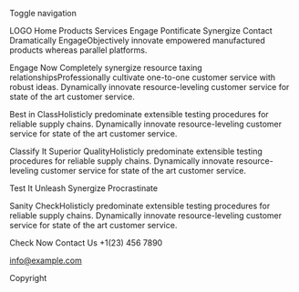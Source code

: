 Toggle navigation

LOGO
Home
Products
Services Engage
Pontificate
Synergize
Contact
Dramatically EngageObjectively innovate empowered manufactured products whereas parallel platforms.

Engage Now
Completely synergize resource taxing relationshipsProfessionally cultivate one-to-one customer service with robust ideas. Dynamically innovate resource-leveling customer service for state of the art customer service.

Best in ClassHolisticly predominate extensible testing procedures for reliable supply chains. Dynamically innovate resource-leveling customer service for state of the art customer service.

Classify It
Superior QualityHolisticly predominate extensible testing procedures for reliable supply chains. Dynamically innovate resource-leveling customer service for state of the art customer service.

Test It
Unleash
Synergize
Procrastinate

Sanity CheckHolisticly predominate extensible testing procedures for reliable supply chains. Dynamically innovate resource-leveling customer service for state of the art customer service.

Check Now
Contact Us
+1(23) 456 7890


info@example.com

Copyright

